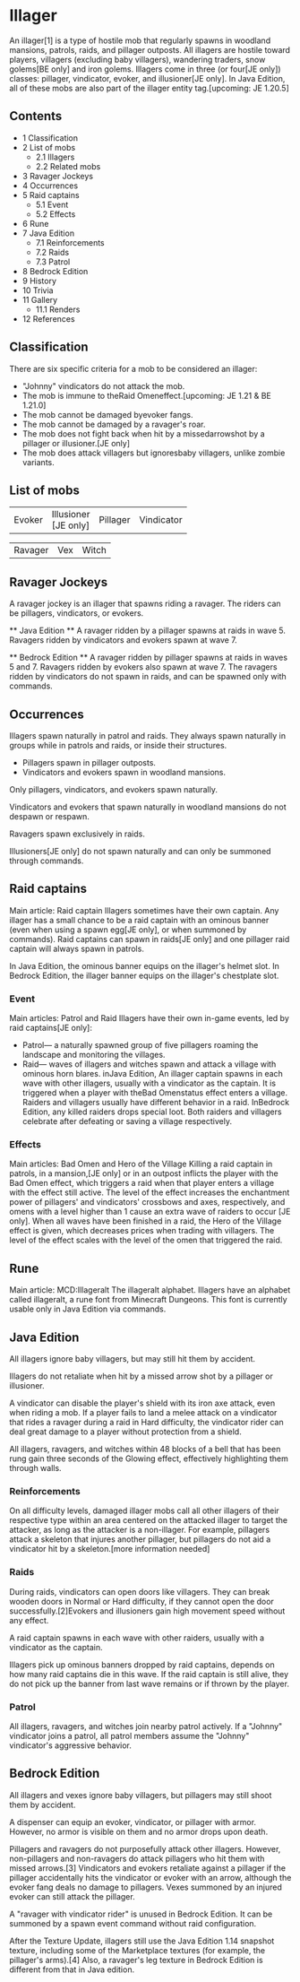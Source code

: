 # Illager
An illager[1] is a type of hostile mob that regularly spawns in woodland mansions, patrols, raids, and pillager outposts. All illagers are hostile toward players, villagers (excluding baby villagers), wandering traders, snow golems‌[BE  only] and iron golems.  Illagers come in three (or four‌[JE  only]) classes: pillager, vindicator, evoker, and illusioner‌[JE  only]. In Java Edition, all of these mobs are also part of the illager entity tag.‌[upcoming: JE 1.20.5]

## Contents
- 1 Classification
- 2 List of mobs
	- 2.1 Illagers
	- 2.2 Related mobs
- 3 Ravager Jockeys
- 4 Occurrences
- 5 Raid captains
	- 5.1 Event
	- 5.2 Effects
- 6 Rune
- 7 Java Edition
	- 7.1 Reinforcements
	- 7.2 Raids
	- 7.3 Patrol
- 8 Bedrock Edition
- 9 History
- 10 Trivia
- 11 Gallery
	- 11.1 Renders
- 12 References

## Classification
There are six specific criteria for a mob to be considered an illager:

- "Johnny" vindicators do not attack the mob.
- The mob is immune to theRaid Omeneffect.‌[upcoming: JE 1.21 & BE 1.21.0]
- The mob cannot be damaged byevoker fangs.
- The mob cannot be damaged by a ravager's roar.
- The mob does not fight back when hit by a missedarrowshot by a pillager or illusioner.‌[JE  only]
- The mob does attack villagers but ignoresbaby villagers, unlike zombie variants.

## List of mobs
|        |                            |          |            |
|--------|----------------------------|----------|------------|
| Evoker | Illusioner<br/>‌[JE  only] | Pillager | Vindicator |

|         |     |       |
|---------|-----|-------|
| Ravager | Vex | Witch |

## Ravager Jockeys
A ravager jockey is an illager that spawns riding a ravager. The riders can be pillagers, vindicators, or evokers. 

** Java Edition **
A ravager ridden by a pillager spawns at raids in wave 5. Ravagers ridden by vindicators and evokers spawn at wave 7.

** Bedrock Edition **
A ravager ridden by pillager spawns at raids in waves 5 and 7. Ravagers ridden by evokers also spawn at wave 7. The ravagers ridden by vindicators do not spawn in raids, and can be spawned only with commands.

## Occurrences
Illagers spawn naturally in patrol and raids. They always spawn naturally in groups while in patrols and raids, or inside their structures.

- Pillagers spawn in pillager outposts.
- Vindicators and evokers spawn in woodland mansions.

Only pillagers, vindicators, and evokers spawn naturally.

Vindicators and evokers that spawn naturally in woodland mansions do not despawn or respawn.

Ravagers spawn exclusively in raids.

Illusioners‌[JE  only] do not spawn naturally and can only be summoned through commands.

## Raid captains
Main article: Raid captain
Illagers sometimes have their own captain. Any illager has a small chance to be a raid captain with an ominous banner (even when using a spawn egg‌[JE  only], or when summoned by commands). Raid captains can spawn in raids‌[JE  only] and one pillager raid captain will always spawn in patrols.

In Java Edition, the ominous banner equips on the illager's helmet slot. In Bedrock Edition, the illager banner equips on the illager's chestplate slot.

### Event
Main articles: Patrol and Raid
Illagers have their own in-game events, led by raid captains‌[JE  only]:

- Patrol— a naturally spawned group of five pillagers roaming the landscape and monitoring the villages.
- Raid— waves of illagers and witches spawn and attack a village with ominous horn blares. inJava Edition, An illager captain spawns in each wave with other illagers, usually with a vindicator as the captain. It is triggered when a player with theBad Omenstatus effect enters a village. Raiders and villagers usually have different behavior in a raid. InBedrock Edition, any killed raiders drops special loot. Both raiders and villagers celebrate after defeating or saving a village respectively.

### Effects
Main articles: Bad Omen and Hero of the Village
Killing a raid captain in patrols, in a mansion,‌[JE  only] or in an outpost inflicts the player with the Bad Omen effect, which triggers a raid when that player enters a village with the effect still active. The level of the effect increases the enchantment power of pillagers' and vindicators' crossbows and axes, respectively, and omens with a level higher than 1 cause an extra wave of raiders to occur ‌[JE  only].
When all waves have been finished in a raid, the Hero of the Village effect is given, which decreases prices when trading with villagers. The level of the effect scales with the level of the omen that triggered the raid.

## Rune
Main article: MCD:Illageralt
The illageralt alphabet.
Illagers have an alphabet called illageralt, a rune font from Minecraft Dungeons. This font is currently usable only in Java Edition via commands.

## Java Edition
All illagers ignore baby villagers, but may still hit them by accident.

Illagers do not retaliate when hit by a missed arrow shot by a pillager or illusioner. 

A vindicator can disable the player's shield with its iron axe attack, even when riding a mob. If a player fails to land a melee attack on a vindicator that rides a ravager during a raid in Hard difficulty, the vindicator rider can deal great damage to a player without protection from a shield.

All illagers, ravagers, and witches within 48 blocks of a bell that has been rung gain three seconds of the Glowing effect, effectively highlighting them through walls.

### Reinforcements
On all difficulty levels, damaged illager mobs call all other illagers of their respective type within an area centered on the attacked illager to target the attacker, as long as the attacker is a non-illager. For example, pillagers attack a skeleton that injures another pillager, but pillagers do not aid a vindicator hit by a skeleton.[more information needed]

### Raids
During raids, vindicators can open doors like villagers. They can break wooden doors in Normal or Hard difficulty, if they cannot open the door successfully.[2]Evokers and illusioners gain high movement speed without any effect.

A raid captain spawns in each wave with other raiders, usually with a vindicator as the captain.

Illagers pick up ominous banners dropped by raid captains, depends on how many raid captains die in this wave. If the raid captain is still alive, they do not pick up the banner from last wave remains or if thrown by the player.

### Patrol
All illagers, ravagers, and witches join nearby patrol actively. If a "Johnny" vindicator joins a patrol, all patrol members assume the "Johnny" vindicator's aggressive behavior.

## Bedrock Edition
All illagers and vexes ignore baby villagers, but pillagers may still shoot them by accident.

A dispenser can equip an evoker, vindicator, or pillager with armor. However, no armor is visible on them and no armor drops upon death.

Pillagers and ravagers do not purposefully attack other illagers. However, non-pillagers and non-ravagers do attack pillagers who hit them with missed arrows.[3] Vindicators and evokers retaliate against a pillager if the pillager accidentally hits the vindicator or evoker with an arrow, although the evoker fang deals no damage to pillagers. Vexes summoned by an injured evoker can still attack the pillager.

A "ravager with vindicator rider" is unused in Bedrock Edition. It can be summoned by a spawn event command without raid configuration.

After the Texture Update, illagers still use the Java Edition 1.14 snapshot texture, including some of the Marketplace textures (for example, the pillager's arms).[4] Also, a ravager's leg texture in Bedrock Edition is different from that in Java edition.

